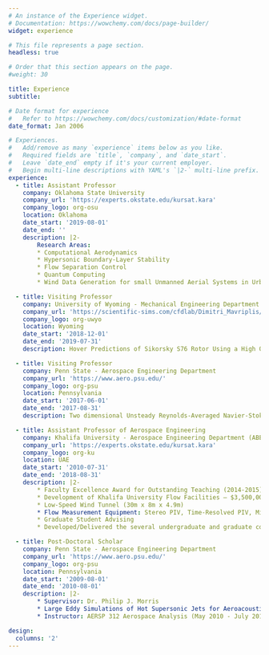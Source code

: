 ```yaml
---
# An instance of the Experience widget.
# Documentation: https://wowchemy.com/docs/page-builder/
widget: experience

# This file represents a page section.
headless: true

# Order that this section appears on the page.
#weight: 30

title: Experience
subtitle:

# Date format for experience
#   Refer to https://wowchemy.com/docs/customization/#date-format
date_format: Jan 2006

# Experiences.
#   Add/remove as many `experience` items below as you like.
#   Required fields are `title`, `company`, and `date_start`.
#   Leave `date_end` empty if it's your current employer.
#   Begin multi-line descriptions with YAML's `|2-` multi-line prefix.
experience:
  - title: Assistant Professor
    company: Oklahoma State University
    company_url: 'https://experts.okstate.edu/kursat.kara'
    company_logo: org-osu
    location: Oklahoma
    date_start: '2019-08-01'
    date_end: ''
    description: |2-
        Research Areas:
        * Computational Aerodynamics
        * Hypersonic Boundary-Layer Stability
        * Flow Separation Control
        * Quantum Computing
        * Wind Data Generation for small Unmanned Aerial Systems in Urban Spaces

  - title: Visiting Professor
    company: University of Wyoming - Mechanical Engineering Department
    company_url: 'https://scientific-sims.com/cfdlab/Dimitri_Mavriplis/HOME/assets/papers/AIAA-2020-S76ROTOR.pdf'
    company_logo: org-uwyo
    location: Wyoming
    date_start: '2018-12-01'
    date_end: '2019-07-31'
    description: Hover Predictions of Sikorsky S76 Rotor Using a High Order Discontinuous Galerkin Off-Body Discretization.

  - title: Visiting Professor
    company: Penn State - Aerospace Engineering Department
    company_url: 'https://www.aero.psu.edu/'
    company_logo: org-psu
    location: Pennsylvania
    date_start: '2017-06-01'
    date_end: '2017-08-31'
    description: Two dimensional Unsteady Reynolds-Averaged Navier-Stokes simulations of a Sweeping Jet Actuator over a NASA Wall Mounted Hump model for flow separation control.

  - title: Assistant Professor of Aerospace Engineering
    company: Khalifa University - Aerospace Engineering Department (ABET Accredited)
    company_url: 'https://experts.okstate.edu/kursat.kara'
    company_logo: org-ku
    location: UAE
    date_start: '2010-07-31'
    date_end: '2018-08-31'
    description: |2-
        * Faculty Excellence Award for Outstanding Teaching (2014-2015)
        * Development of Khalifa University Flow Facilities – $3,500,000
        * Low-Speed Wind Tunnel (30m x 8m x 4.9m) 
        * Flow Measurement Equipment: Stereo PIV, Time-Resolved PIV, Mini - Laser Doppler Anemometry, Hot-wire Anemometry, Optic Tables, Traverse System, and Force/Moment Balance
        * Graduate Student Advising
        * Developed/Delivered the several undergraduate and graduate courses

  - title: Post-Doctoral Scholar
    company: Penn State - Aerospace Engineering Department
    company_url: 'https://www.aero.psu.edu/'
    company_logo: org-psu
    location: Pennsylvania
    date_start: '2009-08-01'
    date_end: '2010-08-01'
    description: |2-
        * Supervisor: Dr. Philip J. Morris
        * Large Eddy Simulations of Hot Supersonic Jets for Aeroacoustics DOD-Navy-STTR-Contract Number: N68335-09-C-0370
        * Instructor: AERSP 312 Aerospace Analysis (May 2010 - July 2010)

design:
  columns: '2'
---
```

